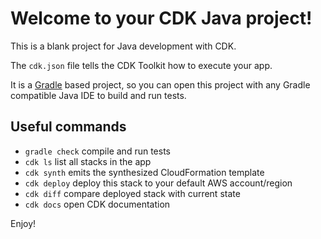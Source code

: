 # Welcome to your CDK Java project!

This is a blank project for Java development with CDK.

The `cdk.json` file tells the CDK Toolkit how to execute your app.

It is a [Gradle](https://gradle.org/) based project, so you can open this project with any Gradle compatible Java IDE to build and run tests.

## Useful commands

 * `gradle check`     compile and run tests
 * `cdk ls`          list all stacks in the app
 * `cdk synth`       emits the synthesized CloudFormation template
 * `cdk deploy`      deploy this stack to your default AWS account/region
 * `cdk diff`        compare deployed stack with current state
 * `cdk docs`        open CDK documentation

Enjoy!
